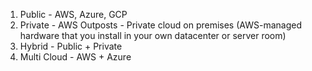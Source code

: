 1) Public - AWS, Azure, GCP
2) Private - AWS Outposts - Private cloud on premises (AWS-managed hardware that you install in your own datacenter or server room)
3) Hybrid - Public + Private
4) Multi Cloud - AWS + Azure